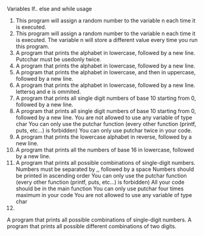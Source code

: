 Variables If.. else and while usage
1. This program will assign a random number to the variable n each time it is executed.
2. This program will assign a random number to the variable n each time it is executed. The variable n will store a different value every time you run this program.
3. A  program that prints the alphabet in lowercase, followed by a new line. Putcchar must be usedonly twice.
4. A program that prints the alphabet in lowercase, followed by a new line.
5. A program that prints the alphabet in lowercase, and then in uppercase, followed by a new line.
6. A program that prints the alphabet in lowercase, followed by a new line. lettersq and e is ommited.
7. A  program that prints all single digit numbers of base 10 starting from 0, followed by a new line.
8. A program that prints all single digit numbers of base 10 starting from 0, followed by a new line.
You are not allowed to use any variable of type char
You can only use the putchar function (every other function (printf, puts, etc…) is forbidden)
You can only use putchar twice in your code.
9. A  program that prints the lowercase alphabet in reverse, followed by a new line.
10. A  program that prints all the numbers of base 16 in lowercase, followed by a new line.
11. A program that prints all possible combinations of single-digit numbers.
Numbers must be separated by ,, followed by a space
Numbers should be printed in ascending order
You can only use the putchar function (every other function (printf, puts, etc…) is forbidden)
All your code should be in the main function
You can only use putchar four times maximum in your code
You are not allowed to use any variable of type char
12.
A program that prints all possible combinations of single-digit numbers.
A program that prints all possible different combinations of two digits.
